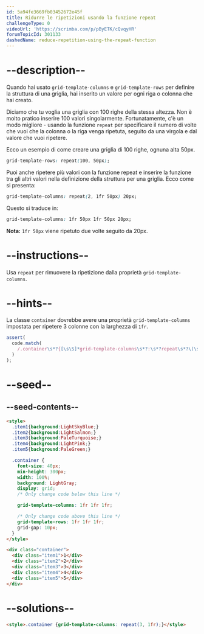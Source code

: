 ```yaml
---
id: 5a94fe3669fb03452672e45f
title: Ridurre le ripetizioni usando la funzione repeat
challengeType: 0
videoUrl: 'https://scrimba.com/p/pByETK/cQvqyHR'
forumTopicId: 301133
dashedName: reduce-repetition-using-the-repeat-function
---
```


# --description--

Quando hai usato `grid-template-columns` e `grid-template-rows` per definire la struttura di una griglia, hai inserito un valore per ogni riga o colonna che hai creato.

Diciamo che tu voglia una griglia con 100 righe della stessa altezza. Non è molto pratico inserire 100 valori singolarmente. Fortunatamente, c'è un modo migliore - usando la funzione `repeat` per specificare il numero di volte che vuoi che la colonna o la riga venga ripetuta, seguito da una virgola e dal valore che vuoi ripetere.

Ecco un esempio di come creare una griglia di 100 righe, ognuna alta 50px.

```css
grid-template-rows: repeat(100, 50px);
```

Puoi anche ripetere più valori con la funzione repeat e inserire la funzione tra gli altri valori nella definizione della struttura per una griglia. Ecco come si presenta:

```css
grid-template-columns: repeat(2, 1fr 50px) 20px;
```

Questo si traduce in:

```css
grid-template-columns: 1fr 50px 1fr 50px 20px;
```

**Nota:** `1fr 50px` viene ripetuto due volte seguito da 20px.

# --instructions--

Usa `repeat` per rimuovere la ripetizione dalla proprietà `grid-template-columns`.

# --hints--

La classe `container` dovrebbe avere una proprietà `grid-template-columns` impostata per ripetere 3 colonne con la larghezza di `1fr`.

```js
assert(
  code.match(
    /.container\s*?{[\s\S]*grid-template-columns\s*?:\s*?repeat\s*?\(\s*?3\s*?,\s*?1fr\s*?\)\s*?;[\s\S]*}/gi
  )
);
```

# --seed--

## --seed-contents--

```html
<style>
  .item1{background:LightSkyBlue;}
  .item2{background:LightSalmon;}
  .item3{background:PaleTurquoise;}
  .item4{background:LightPink;}
  .item5{background:PaleGreen;}

  .container {
    font-size: 40px;
    min-height: 300px;
    width: 100%;
    background: LightGray;
    display: grid;
    /* Only change code below this line */

    grid-template-columns: 1fr 1fr 1fr;

    /* Only change code above this line */
    grid-template-rows: 1fr 1fr 1fr;
    grid-gap: 10px;
  }
</style>

<div class="container">
  <div class="item1">1</div>
  <div class="item2">2</div>
  <div class="item3">3</div>
  <div class="item4">4</div>
  <div class="item5">5</div>
</div>
```

# --solutions--

```html
<style>.container {grid-template-columns: repeat(3, 1fr);}</style>
```
